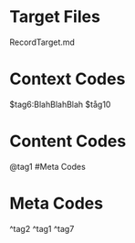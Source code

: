 # Target Files
RecordTarget.md

# Context Codes
$tag6:BlahBlahBlah
$tåg10

# Content Codes
@tag1
#Meta Codes

# Meta Codes
^tag2
^tag1
^tag7

